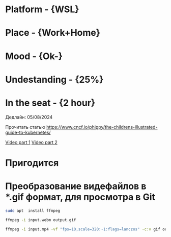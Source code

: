 # Platform     - {WSL}
# Place        - {Work+Home}
# Mood         - {Ok-}
# Undestanding - {25%}
# In the seat  - {2 hour}

Дедлайн: 05/08/2024

Прочитать статью https://www.cncf.io/phippy/the-childrens-illustrated-guide-to-kubernetes/


[Video part 1](assets/K8s_fo_children_part1_s.gif)
[Video part 2](assets/K8s_fo_children_part2_s.gif)

# Пригодится
# Преобразование видефайлов в *.gif формат, для просмотра в Git
```bash
sudo apt  install ffmpeg

ffmpeg -i input.webm output.gif

ffmpeg -i input.mp4 -vf "fps=10,scale=320:-1:flags=lanczos" -c:v gif output.gif # compress file


```
